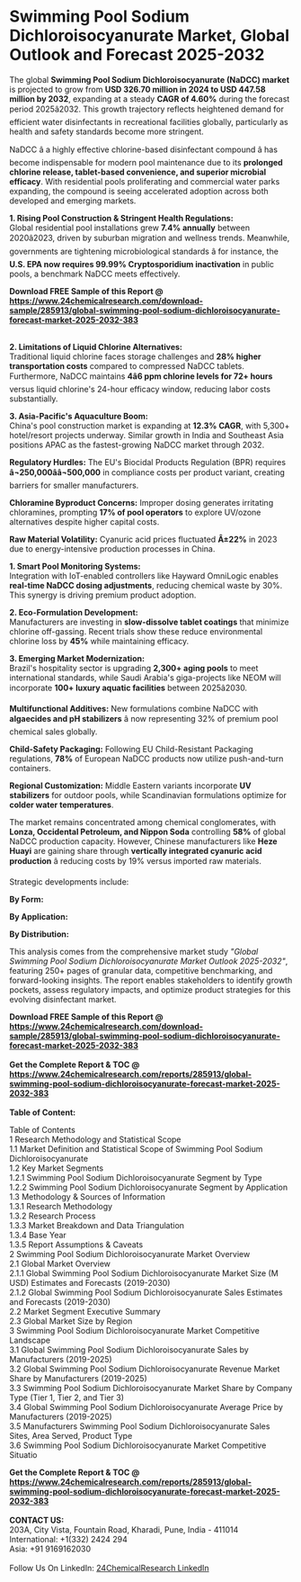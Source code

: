 <h1>Swimming Pool Sodium Dichloroisocyanurate Market, Global Outlook and Forecast 2025-2032</h1><p>The global <strong>Swimming Pool Sodium Dichloroisocyanurate (NaDCC) market</strong> is projected to grow from <strong>USD 326.70 million in 2024 to USD 447.58 million by 2032</strong>, expanding at a steady <strong>CAGR of 4.60%</strong> during the forecast period 2025â2032. This growth trajectory reflects heightened demand for efficient water disinfectants in recreational facilities globally, particularly as health and safety standards become more stringent.</p><p>NaDCC â a highly effective chlorine-based disinfectant compound â has become indispensable for modern pool maintenance due to its <strong>prolonged chlorine release, tablet-based convenience, and superior microbial efficacy</strong>. With residential pools proliferating and commercial water parks expanding, the compound is seeing accelerated adoption across both developed and emerging markets.</p><p><strong>1. Rising Pool Construction &amp; Stringent Health Regulations:</strong><br>
Global residential pool installations grew <strong>7.4% annually</strong> between 2020â2023, driven by suburban migration and wellness trends. Meanwhile, governments are tightening microbiological standards â for instance, the <strong>U.S. EPA now requires 99.99% Cryptosporidium inactivation</strong> in public pools, a benchmark NaDCC meets effectively.</p><div><b>Download FREE Sample of this Report @ 
            <a href="https://www.24chemicalresearch.com/download-sample/285913/global-swimming-pool-sodium-dichloroisocyanurate-forecast-market-2025-2032-383">
            https://www.24chemicalresearch.com/download-sample/285913/global-swimming-pool-sodium-dichloroisocyanurate-forecast-market-2025-2032-383</a></b></div><br><p><strong>2. Limitations of Liquid Chlorine Alternatives:</strong><br>
Traditional liquid chlorine faces storage challenges and <strong>28% higher transportation costs</strong> compared to compressed NaDCC tablets. Furthermore, NaDCC maintains <strong>4â6 ppm chlorine levels for 72+ hours</strong> versus liquid chlorine's 24-hour efficacy window, reducing labor costs substantially.</p><p><strong>3. Asia-Pacific's Aquaculture Boom:</strong><br>
China's pool construction market is expanding at <strong>12.3% CAGR</strong>, with 5,300+ hotel/resort projects underway. Similar growth in India and Southeast Asia positions APAC as the fastest-growing NaDCC market through 2032.</p><p><strong>Regulatory Hurdles:</strong> The EU's Biocidal Products Regulation (BPR) requires <strong>â¬250,000ââ¬500,000</strong> in compliance costs per product variant, creating barriers for smaller manufacturers.</p><p><strong>Chloramine Byproduct Concerns:</strong> Improper dosing generates irritating chloramines, prompting <strong>17% of pool operators</strong> to explore UV/ozone alternatives despite higher capital costs.</p><p><strong>Raw Material Volatility:</strong> Cyanuric acid prices fluctuated <strong>Â±22%</strong> in 2023 due to energy-intensive production processes in China.</p><p><strong>1. Smart Pool Monitoring Systems:</strong><br>
Integration with IoT-enabled controllers like Hayward OmniLogic enables <strong>real-time NaDCC dosing adjustments</strong>, reducing chemical waste by 30%. This synergy is driving premium product adoption.</p><p><strong>2. Eco-Formulation Development:</strong><br>
Manufacturers are investing in <strong>slow-dissolve tablet coatings</strong> that minimize chlorine off-gassing. Recent trials show these reduce environmental chlorine loss by <strong>45%</strong> while maintaining efficacy.</p><p><strong>3. Emerging Market Modernization:</strong><br>
Brazil's hospitality sector is upgrading <strong>2,300+ aging pools</strong> to meet international standards, while Saudi Arabia's giga-projects like NEOM will incorporate <strong>100+ luxury aquatic facilities</strong> between 2025â2030.</p><p><strong>Multifunctional Additives:</strong> New formulations combine NaDCC with <strong>algaecides and pH stabilizers</strong> â now representing 32% of premium pool chemical sales globally.</p><p><strong>Child-Safety Packaging:</strong> Following EU Child-Resistant Packaging regulations, <strong>78%</strong> of European NaDCC products now utilize push-and-turn containers.</p><p><strong>Regional Customization:</strong> Middle Eastern variants incorporate <strong>UV stabilizers</strong> for outdoor pools, while Scandinavian formulations optimize for <strong>colder water temperatures</strong>.</p><p>The market remains concentrated among chemical conglomerates, with <strong>Lonza, Occidental Petroleum, and Nippon Soda</strong> controlling <strong>58%</strong> of global NaDCC production capacity. However, Chinese manufacturers like <strong>Heze Huayi</strong> are gaining share through <strong>vertically integrated cyanuric acid production</strong> â reducing costs by 19% versus imported raw materials.</p><p>Strategic developments include:</p><p><strong>By Form:</strong></p><p><strong>By Application:</strong></p><p><strong>By Distribution:</strong></p><p>This analysis comes from the comprehensive market study <em>"Global Swimming Pool Sodium Dichloroisocyanurate Market Outlook 2025-2032"</em>, featuring 250+ pages of granular data, competitive benchmarking, and forward-looking insights. The report enables stakeholders to identify growth pockets, assess regulatory impacts, and optimize product strategies for this evolving disinfectant market.</p><div><b>Download FREE Sample of this Report @ 
            <a href="https://www.24chemicalresearch.com/download-sample/285913/global-swimming-pool-sodium-dichloroisocyanurate-forecast-market-2025-2032-383">
            https://www.24chemicalresearch.com/download-sample/285913/global-swimming-pool-sodium-dichloroisocyanurate-forecast-market-2025-2032-383</a></b></div><br><div><b>Get the Complete Report & TOC @ 
            <a href="https://www.24chemicalresearch.com/reports/285913/global-swimming-pool-sodium-dichloroisocyanurate-forecast-market-2025-2032-383">
            https://www.24chemicalresearch.com/reports/285913/global-swimming-pool-sodium-dichloroisocyanurate-forecast-market-2025-2032-383</a></b></div><br>
            <b>Table of Content:</b><p>Table of Contents<br />
1 Research Methodology and Statistical Scope<br />
1.1 Market Definition and Statistical Scope of Swimming Pool Sodium Dichloroisocyanurate<br />
1.2 Key Market Segments<br />
1.2.1 Swimming Pool Sodium Dichloroisocyanurate Segment by Type<br />
1.2.2 Swimming Pool Sodium Dichloroisocyanurate Segment by Application<br />
1.3 Methodology & Sources of Information<br />
1.3.1 Research Methodology<br />
1.3.2 Research Process<br />
1.3.3 Market Breakdown and Data Triangulation<br />
1.3.4 Base Year<br />
1.3.5 Report Assumptions & Caveats<br />
2 Swimming Pool Sodium Dichloroisocyanurate Market Overview<br />
2.1 Global Market Overview<br />
2.1.1 Global Swimming Pool Sodium Dichloroisocyanurate Market Size (M USD) Estimates and Forecasts (2019-2030)<br />
2.1.2 Global Swimming Pool Sodium Dichloroisocyanurate Sales Estimates and Forecasts (2019-2030)<br />
2.2 Market Segment Executive Summary<br />
2.3 Global Market Size by Region<br />
3 Swimming Pool Sodium Dichloroisocyanurate Market Competitive Landscape<br />
3.1 Global Swimming Pool Sodium Dichloroisocyanurate Sales by Manufacturers (2019-2025)<br />
3.2 Global Swimming Pool Sodium Dichloroisocyanurate Revenue Market Share by Manufacturers (2019-2025)<br />
3.3 Swimming Pool Sodium Dichloroisocyanurate Market Share by Company Type (Tier 1, Tier 2, and Tier 3)<br />
3.4 Global Swimming Pool Sodium Dichloroisocyanurate Average Price by Manufacturers (2019-2025)<br />
3.5 Manufacturers Swimming Pool Sodium Dichloroisocyanurate Sales Sites, Area Served, Product Type<br />
3.6 Swimming Pool Sodium Dichloroisocyanurate Market Competitive Situatio</p><div><b>Get the Complete Report & TOC @ 
            <a href="https://www.24chemicalresearch.com/reports/285913/global-swimming-pool-sodium-dichloroisocyanurate-forecast-market-2025-2032-383">
            https://www.24chemicalresearch.com/reports/285913/global-swimming-pool-sodium-dichloroisocyanurate-forecast-market-2025-2032-383</a></b></div><br><b>CONTACT US:</b><br>
            203A, City Vista, Fountain Road, Kharadi, Pune, India - 411014<br>
            International: +1(332) 2424 294<br>
            Asia: +91 9169162030 <br><br>
            Follow Us On LinkedIn: <a href="https://www.linkedin.com/company/24chemicalresearch/">24ChemicalResearch LinkedIn</a>